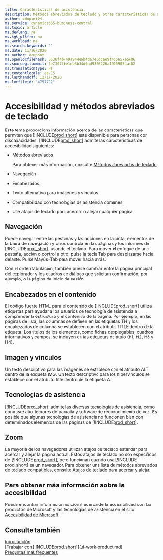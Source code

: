 ```yaml
---
title: Características de asistencia.
description: Métodos abreviados de teclado y otras características de asistencia.
author: edupont04
ms.service: dynamics365-business-central
ms.topic: article
ms.devlang: na
ms.tgt_pltfrm: na
ms.workload: na
ms.search.keywords: ''
ms.date: 11/26/2020
ms.author: edupont
ms.openlocfilehash: 5636f4b449a944e6b4d67e3dcae9f4c6657e5e06
ms.sourcegitcommit: 2e7307fbe1eb3b34d0ad9356226a19409054a402
ms.translationtype: HT
ms.contentlocale: es-ES
ms.lasthandoff: 12/17/2020
ms.locfileid: "4757722"
---
```

# <a name="accessibility-and-keyboard-shortcuts"></a>Accesibilidad y métodos abreviados de teclado

Este tema proporciona información acerca de las características que permiten que [!INCLUDE[prod_short](includes/prod_short.md)] esté disponible para personas con discapacidades. [!INCLUDE[prod_short](includes/prod_short.md)] admite las características de accesibilidad siguientes:  

- Métodos abreviados

    Para obtener más información, consulte [Métodos abreviados de teclado](keyboard-shortcuts.md)

- Navegación  

- Encabezados  

- Texto alternativo para imágenes y vínculos  

- Compatibilidad con tecnologías de asistencia comunes  

- Use atajos de teclado para acercar o alejar cualquier página

<!-- moved to separate article
##  <a name="Keyboard"></a> Keyboard Shortcuts in the browser
 [!INCLUDE[prod_short](includes/prod_short.md)] supports the keyboard shortcuts that are supported by most web browsers. The keyboard shortcuts described here refer to the U.S. keyboard layout. The layout of the keys on other keyboards may not correspond exactly to the keys on a U.S. keyboard.  

|To do this|Press|  
|----------------|-----------|  
|To move focus to the next or previous control or element on a page, such as buttons, fields, or items in a list.|Tab, Shift+Tab|  
|To enable or access the element or control that is in focus.|Enter|  
|To scroll items up and down in a list.|Up Arrow, Down Arrow|  
|To scroll columns of an item left and right in a list.|Left Arrow, Right Arrow|  
|To open a drop-down list or look up a value for a field.|Alt+Down Arrow|  
|To move focus to the next element outside the list.|Ctrl + Enter|  
|To see the transactions that resulted in a calculated value in a field.|Alt+Right Arrow|  

-->

## <a name="navigation"></a><a name="Navigation"></a> Navegación  
 Puede navegar entre las pestañas y las acciones en la cinta, elementos de la barra de navegación y otros controla en las páginas y los informes de [!INCLUDE[prod_short](includes/prod_short.md)] usando el teclado. Para mover el enfoque de una pestaña, acción o control a otro, pulse la tecla Tab para desplazarse hacia delante. Pulse Mayús+Tab para mover hacia atrás.  

 Con el orden tabulación, también puede cambiar entre la página principal del explorador y los cuadros de diálogo que solicitan confirmación, por ejemplo, o la página de inicio de sesión.  

## <a name="headings-in-content"></a><a name="Headings"></a> Encabezados en el contenido
 
 El código fuente HTML para el contenido de [!INCLUDE[prod_short](includes/prod_short.md)] utiliza etiquetas para ayudar a los usuarios de tecnología de asistencia a comprender la estructura y el contenido de la página. Por ejemplo, en las páginas de lista, las columnas se definen en las etiquetas TH y los encabezados de columna se establecen con el atributo TITLE dentro de la etiqueta. Los títulos de los elementos, como fichas desplegables, cuadros informativos y campos, se incluyen en las etiquetas de título (H1, H2, H3 y H4).  

## <a name="image-and-links"></a><a name="Images"></a> Imagen y vínculos

 Un texto descriptivo para las imágenes se establece con el atributo ALT dentro de la etiqueta IMG. Un texto descriptivo para los hipervínculos se establece con el atributo title dentro de la etiqueta A.  

## <a name="assistive-technologies"></a><a name="AssistiveTech"></a> Tecnologías de asistencia

[!INCLUDE[prod_short](includes/prod_short.md)] admite las diversas tecnologías de asistencia, como contraste alto, lectores de pantalla y software de reconocimiento de voz. Es posible que algunas tecnologías de asistencia no funcionen bien con determinados elementos de las páginas de [!INCLUDE[prod_short](includes/prod_short.md)].  

## <a name="zoom"></a><a name="zoom"></a> Zoom

La mayoría de los navegadores utilizan atajos de teclado estándar para acercar y alejar la página actual. Estos atajos de teclado no son específicos de [!INCLUDE [prod_short](includes/prod_short.md)], pero funcionan cuando usa [!INCLUDE [prod_short](includes/prod_short.md)] en un navegador. Para obtener una lista de métodos abreviados de teclado compatibles, consulte [Atajos de teclado para acercar y alejar](keyboard-shortcuts.md#zoomshortcuts).  

## <a name="for-more-accessibility-information"></a>Para obtener más información sobre la accesibilidad

Puede encontrar información adicional acerca de la accesibilidad con los productos de Microsoft y las tecnologías de asistencia en el sitio [Accesibilidad de Microsoft](https://go.microsoft.com/fwlink/?LinkId=262160).

## <a name="see-also"></a>Consulte también

[Introducción](product-get-started.md)  
[Trabajar con [!INCLUDE[prod_short](includes/prod_short.md)]](ui-work-product.md)  
[Preguntas más frecuentes](across-faq.md)  
